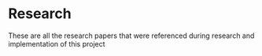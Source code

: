 # Research

These are all the research papers that were referenced during research and implementation of this project
